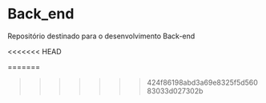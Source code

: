 ﻿# Back_end
Repositório destinado para o desenvolvimento Back-end


<<<<<<< HEAD
<!-- Last Deploy: 23/10/2025 18:33:35 -->
=======
<!-- Last Deploy: 23/10/2025 18:33:35 -->
<!-- Last Deploy: 23/10/2025 18:33:35 -->
>>>>>>> 424f86198abd3a69e8325f5d56083033d027302b
